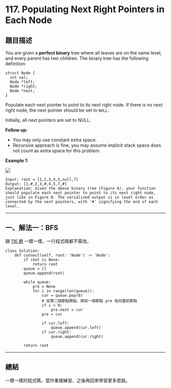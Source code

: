 # 117. Populating Next Right Pointers in Each Node


## 題目描述

You are given a **perfect binary** tree where all leaves are on the same level, and every parent has two children. The binary tree has the following definition:

```
struct Node {
  int val;
  Node *left;
  Node *right;
  Node *next;
}

```
Populate each next pointer to point to its next right node. If there is no next right node, the next pointer should be set to `NULL`.

Initially, all next pointers are set to NULL.


**Follow up:**

- You may only use constant extra space.
- Recursive approach is fine, you may assume implicit stack space does not count as extra space for this problem.

**Example 1:**

![](https://assets.leetcode.com/uploads/2019/02/15/117_sample.png)

```
Input: root = [1,2,3,4,5,null,7]
Output: [1,#,2,3,#,4,5,7,#]
Explanation: Given the above binary tree (Figure A), your function should populate each next pointer to point to its next right node, just like in Figure B. The serialized output is in level order as connected by the next pointers, with '#' signifying the end of each level.
```


---

## 一、解法一：BFS

跟 [116 題](https://github.com/sunnyleeyun/LeetCodeNotes/blob/master/0116-Populating-Next-Right-Pointers-in-Each-Node.md) 一模一樣，一行程式碼都不需改。


```
class Solution:
    def connect(self, root: 'Node') -> 'Node':
        if root is None:
            return root
        queue = []
        queue.append(root)
        
        while queue:
            pre = None
            for i in range(len(queue)):
                cur = queue.pop(0)
                # 從第二個節點開始，將前一個節點 pre 指向當前節點
                if i > 0:
                    pre.next = cur
                pre = cur
                
                if cur.left:
                    queue.append(cur.left)
                if cur.right:
                    queue.append(cur.right)
        
        return root
```

---

## 總結

一模一樣的程式碼，當作重複練習，之後再回來學習更多思路。



